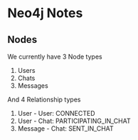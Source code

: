 # Neo4j Notes

## Nodes

We currently have 3 Node types
 1. Users
 2. Chats
 3. Messages

And 4 Relationship types

1. User - User: CONNECTED
2. User - Chat: PARTICIPATING_IN_CHAT
4. Message - Chat: SENT_IN_CHAT